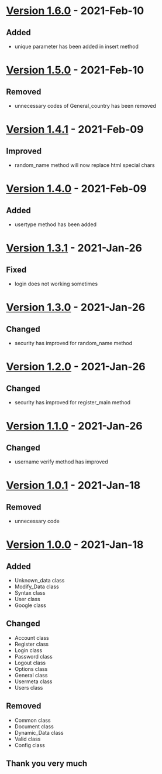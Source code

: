 # [Version 1.6.0](https://github.com/imithu/UM-Laravel/releases/tag/v1.6.0) - 2021-Feb-10
## Added
- unique parameter has been added in insert method


# [Version 1.5.0](https://github.com/imithu/UM-Laravel/releases/tag/v1.5.0) - 2021-Feb-10
## Removed
- unnecessary codes of General_country has been removed


# [Version 1.4.1](https://github.com/imithu/UM-Laravel/releases/tag/v1.4.1) - 2021-Feb-09
## Improved
- random_name method will now replace html special chars


# [Version 1.4.0](https://github.com/imithu/UM-Laravel/releases/tag/v1.4.0) - 2021-Feb-09
## Added
- usertype method has been added


# [Version 1.3.1](https://github.com/imithu/UM-Laravel/releases/tag/v1.3.1) - 2021-Jan-26
## Fixed
- login does not working sometimes


# [Version 1.3.0](https://github.com/imithu/UM-Laravel/releases/tag/v1.3.0) - 2021-Jan-26
## Changed
- security has improved for random_name method


# [Version 1.2.0](https://github.com/imithu/UM-Laravel/releases/tag/v1.2.0) - 2021-Jan-26
## Changed
- security has improved for register_main method


# [Version 1.1.0](https://github.com/imithu/UM-Laravel/releases/tag/v1.1.0) - 2021-Jan-26
## Changed
- username verify method has improved


# [Version 1.0.1](https://github.com/imithu/UM-Laravel/releases/tag/v1.0.1) - 2021-Jan-18
## Removed
- unnecessary code


# [Version 1.0.0](https://github.com/imithu/UM-Laravel/releases/tag/v1.0.0) - 2021-Jan-18
## Added
- Unknown_data class
- Modify_Data class
- Syntax class
- User class
- Google class

## Changed
- Account class
- Register class
- Login class
- Password class
- Logout class
- Options class
- General class
- Usermeta class
- Users class

## Removed
- Common class
- Document class
- Dynamic_Data class
- Valid class
- Config class


## Thank you very much